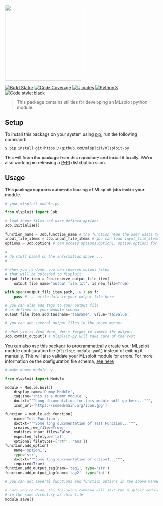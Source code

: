 <img width="250" src="https://mlsploit.github.io/static/img/mlsploit-logo.png">

[![Build Status](https://travis-ci.com/mlsploit/mlsploit-py.svg?token=6hiBszjT7tvPxkvQ4Bx4&branch=master)](https://travis-ci.com/mlsploit/mlsploit-py)
[![Code Coverage](https://img.shields.io/codecov/c/gh/mlsploit/mlsploit-py)](https://codecov.io/gh/mlsploit/mlsploit-py)
[![Updates](https://pyup.io/repos/github/mlsploit/mlsploit-py/shield.svg)](https://pyup.io/repos/github/mlsploit/mlsploit-py/)
[![Python 3](https://pyup.io/repos/github/mlsploit/mlsploit-py/python-3-shield.svg)](https://pyup.io/repos/github/mlsploit/mlsploit-py/)
[![Code style: black](https://img.shields.io/badge/code%20style-black-000000.svg)](https://github.com/psf/black)

> This package contains utilities for developing an MLsploit python module.

## Setup
To install this package on your system using [pip](https://pip.pypa.io/en/stable/), run the following command:
```bash
$ pip install git+https://github.com/mlsploit/mlsploit-py
```
This will fetch the package from this repository and install it locally. We're also working on releasing a [PyPI](https://pypi.org/) distribution soon.

## Usage
This package supports automatic loading of MLsploit jobs inside your module.

```python
# your_mlsploit_module.py

from mlsploit import Job

# load input files and user defined options
Job.initialize()

function_name = Job.function_name # the function name the user wants to run
input_file_items = Job.input_file_items # you can load input_file_items[i].path
options = Job.options # can access options.option1, option.option2 for function_name

# ...
# do stuff based on the information above ...
# ...

# when you're done, you can reserve output files
# that will be uploaded to MLsploit
output_file_item = Job.reserve_output_file_item(
    output_file_name='output_file.txt', is_new_file=True)

with open(output_file_item.path, 'w') as f:
    pass # ... write data to your output file here

# you can also add tags to your output file
# as defined in your module schema
output_file_item.add_tag(name='tagname', value='tagvalue')

# you can add several output files in the above manner

# when you're done done, don't forget to commit the output!
Job.commit_output() # mlsploit-py will take care of the rest
```


You can also use this package to programmatically create your MLsploit module configuration file (`mlsploit_module.yaml`)
instead of editing it manually. This will also validate your MLsploit module for errors.
For more information on the configuration file schema,
[see here](https://github.com/mlsploit/mlsploit-py/blob/master/mlsploit/_auxiliary/mlsploit_module.schema).

```python
# make_dummy_module.py

from mlsploit import Module

module = Module.build(
    display_name='Dummy Module',
    tagline='This is a dummy module!',
    doctxt="""Long documentation for this module will go here...""",
    icon_url='https://somedomain.org/icon.jpg')

function = module.add_function(
    name='Test Function',
    doctxt="""Some long ducumentation of Test Function...""",
    creates_new_files=True,
    modifies_input_files=False,
    expected_filetype='txt',
    optional_filetypes=['rtf', 'ans'])
function.add_option(
    name='option1',
    type='str',
    doctxt="""Some long ducumentation of option1...""",
    required=True)
function.add_output_tag(name='tag1', type='str')
function.add_output_tag(name='tag2', type='int')

# you can add several functions and function options in the above manner

# once you're done, the following command will save the mlsploit_module.yaml
# in the same directory as this file
module.save()
```
